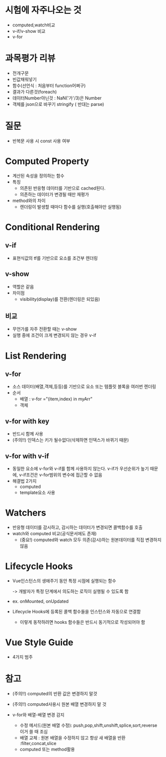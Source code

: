 # 시험에 자주나오는 것

* computed,watch비교
* v-if/v-show 비교
* v-for





# 과목평가 리뷰

* 전개구문
* 빈값채워넣기
* 함수(선언식 : 처음부터 function어쩌구)
* 결과가 다른것(foreach)
* 데이터Number아닌것 : NaN('가'/3)은 Number
* 객체를 json으로 바꾸기 stringify ( 반대는 parse)



# 질문

* 반복문 사용 시 const 사용 여부



# Computed Property

* 계산된 속성을 정의하는 함수
* 특징
  * 의존된 반응형 데이터를 기반으로 cached된다. 
  * 의존하는 데이터가 변경될 때만 재평가
* method와의 차이
  * 렌더링이 발생할 때마다 함수를 실행(호출해야만 실행됨)

# Conditional Rendering

## v-if

* 표현식값의 tf를 기반으로 요소를 조건부 렌더링

## v-show

* 역할은 같음
* 차이점
  * visibility(display)를 전환(렌더링은 되있음)

## 비교

* 무언가를 자주 전환할 때는 v-show
* 실행 중에 조건이 크게 변경되지 않는 경우 v-if

# List Rendering

## v-for

* 소스 데이터(배열,객체,등등)를 기반으로 요소 또는 템플릿 블록을 여러번 렌더링
* 순서
  * 배열 : v-for ="(item,index) in myArr" 
  * 객체

## v-for with key

* 반드시 함께 사용
* (주의!!) 인덱스는 키가 될수없다(삭제하면 인덱스가 바뀌기 때문)

## v-for with v-if

* 동일한 요소에 v-for와 v-if를 함께 사용하지 않는다. v-if가 우선순위가 높기 때문에, v-if조건은 v-for범위의 변수에 접근할 수 없음
* 해결법 2가지
  * computed
  * template요소 사용

# Watchers

* 반응형 데이터를 감시하고, 감시하는 데이터가 변경되면 콜백함수를 호출
* watch와 computed 비교(공식문서에도 존재)
  * (중요!) computed와 watch 모두 의존(감시)하는 원본데이터를 직접 변경하지 않음

# Lifecycle Hooks

* Vue인스턴스의 생애주기 동안 특정 시점에 실행되는 함수

  -> 개발자가 특정 단계에서 의도하는 로직이 실행될 수 있도록 함

* ex. onMounted, onUpdated

* Lifecycle Hooks에 등록된 콜백 함수들을 인스턴스와 자동으로 연결함

  * 이렇게 동작하려면 hooks 함수들은 반드시 동기적으로 작성되어야 함

# Vue Style Guide

* 4가지 범주

# 참고

* (주의!!) computed의 반환 값은 변경하지 말것

* (주의!!) computed사용시 원본 배열 변경하지 말 것

* v-for와 배열-배열 변경 감지
  * 수정 메서드(원본 배열 수정): push,pop,shift,unshift,splice,sort,reverse 이거 쓸 때 조심
  * 배열 교체 : 원본 배열을 수정하지 않고 항상 새 배열을 반환 :filter,concat,slice
  * computed 또는 method활용